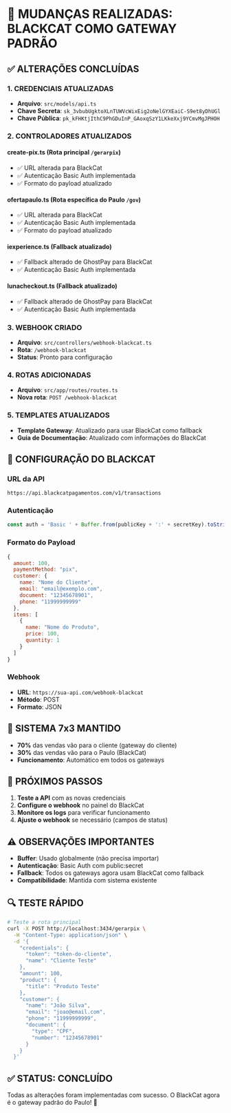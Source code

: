 # 🚀 MUDANÇAS REALIZADAS: BLACKCAT COMO GATEWAY PADRÃO

## ✅ **ALTERAÇÕES CONCLUÍDAS**

### **1. CREDENCIAIS ATUALIZADAS**
- **Arquivo**: `src/models/api.ts`
- **Chave Secreta**: `sk_3vbubUgktoXLnTUWVcWixEig2oNelGYXEaiC-S9et8yDhUGl`
- **Chave Pública**: `pk_kFHKtjIthC9PhGDuInP_GAoxqSzY1LKkeXxj9YCmvMgJPHOH`

### **2. CONTROLADORES ATUALIZADOS**

#### **create-pix.ts** (Rota principal `/gerarpix`)
- ✅ URL alterada para BlackCat
- ✅ Autenticação Basic Auth implementada
- ✅ Formato do payload atualizado

#### **ofertapaulo.ts** (Rota específica do Paulo `/gov`)
- ✅ URL alterada para BlackCat
- ✅ Autenticação Basic Auth implementada
- ✅ Formato do payload atualizado

#### **iexperience.ts** (Fallback atualizado)
- ✅ Fallback alterado de GhostPay para BlackCat
- ✅ Autenticação Basic Auth implementada

#### **lunacheckout.ts** (Fallback atualizado)
- ✅ Fallback alterado de GhostPay para BlackCat
- ✅ Autenticação Basic Auth implementada

### **3. WEBHOOK CRIADO**
- **Arquivo**: `src/controllers/webhook-blackcat.ts`
- **Rota**: `/webhook-blackcat`
- **Status**: Pronto para configuração

### **4. ROTAS ADICIONADAS**
- **Arquivo**: `src/app/routes/routes.ts`
- **Nova rota**: `POST /webhook-blackcat`

### **5. TEMPLATES ATUALIZADOS**
- **Template Gateway**: Atualizado para usar BlackCat como fallback
- **Guia de Documentação**: Atualizado com informações do BlackCat

## 🔧 **CONFIGURAÇÃO DO BLACKCAT**

### **URL da API**
```
https://api.blackcatpagamentos.com/v1/transactions
```

### **Autenticação**
```javascript
const auth = 'Basic ' + Buffer.from(publicKey + ':' + secretKey).toString('base64');
```

### **Formato do Payload**
```javascript
{
  amount: 100,
  paymentMethod: "pix",
  customer: {
    name: "Nome do Cliente",
    email: "email@exemplo.com",
    document: "12345678901",
    phone: "11999999999"
  },
  items: [
    {
      name: "Nome do Produto",
      price: 100,
      quantity: 1
    }
  ]
}
```

### **Webhook**
- **URL**: `https://sua-api.com/webhook-blackcat`
- **Método**: POST
- **Formato**: JSON

## 🎯 **SISTEMA 7x3 MANTIDO**

- **70%** das vendas vão para o cliente (gateway do cliente)
- **30%** das vendas vão para o Paulo (BlackCat)
- **Funcionamento**: Automático em todos os gateways

## 🚀 **PRÓXIMOS PASSOS**

1. **Teste a API** com as novas credenciais
2. **Configure o webhook** no painel do BlackCat
3. **Monitore os logs** para verificar funcionamento
4. **Ajuste o webhook** se necessário (campos de status)

## ⚠️ **OBSERVAÇÕES IMPORTANTES**

- **Buffer**: Usado globalmente (não precisa importar)
- **Autenticação**: Basic Auth com public:secret
- **Fallback**: Todos os gateways agora usam BlackCat como fallback
- **Compatibilidade**: Mantida com sistema existente

## 🔍 **TESTE RÁPIDO**

```bash
# Teste a rota principal
curl -X POST http://localhost:3434/gerarpix \
  -H "Content-Type: application/json" \
  -d '{
    "credentials": {
      "token": "token-do-cliente",
      "name": "Cliente Teste"
    },
    "amount": 100,
    "product": {
      "title": "Produto Teste"
    },
    "customer": {
      "name": "João Silva",
      "email": "joao@email.com",
      "phone": "11999999999",
      "document": {
        "type": "CPF",
        "number": "12345678901"
      }
    }
  }'
```

## ✅ **STATUS: CONCLUÍDO**

Todas as alterações foram implementadas com sucesso. O BlackCat agora é o gateway padrão do Paulo! 🎉


